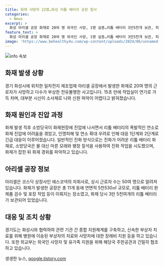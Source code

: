 ```yaml
---
title: 화재 사망자 22명…화성 리튬 배터리 공장 참사
categories:
  - News
excerpt: >
  화성 아리셀 공장 화재로 20여 명 외국인 사망, 1명 실종…리튬 배터리 3만5천개 보관, 피해 규명 및 대응에 정부·관련 기관 총력. 화재후 15초만에 작업실 가득 찬 연기로 20여 명의 외국인 근로자가 사망하고 1명이 실종됐다. 공장 내 리튬 배터리 3만5천개가 보관돼 화재 진압에 어려움을 겪었으며, 화재 원인에 대한 조사와 피해 규모 파악을 위해 정부와 관련 기관이 총력을 기울이고 있다.외교부도 외국인 사망자 및 유가족에 대한 지원을 위해 협조할 예정이다.
feature_text: >
  화성 아리셀 공장 화재로 20여 명 외국인 사망, 1명 실종…리튬 배터리 3만5천개 보관, 피해 규명 및 대응에 정부·관련 기관 총력. 화재후 15초만에 작업실 가득 찬 연기로 20여 명의 외국인 근로자가 사망하고 1명이 실종됐다. 공장 내 리튬 배터리 3만5천개가 보관돼 화재 진압에 어려움을 겪었으며, 화재 원인에 대한 조사와 피해 규모 파악을 위해 정부와 관련 기관이 총력을 기울이고 있다.외교부도 외국인 사망자 및 유가족에 대한 지원을 위해 협조할 예정이다.
image: 'https://www.behealthy4u.com/wp-content/uploads/2024/06/unnamed-file.png'
---
```


<p><img src="https://www.behealthy4u.com/wp-content/uploads/2024/06/unnamed-file.png" alt="info 속보" /></p>

<h2 data-ke-size="size26">화재 발생 상황</h2>

<p data-ke-size="size16">경기 화성시에 위치한 일차전지 제조업체 아리셀 공장에서 발생한 화재로 20여 명의 근로자가 사망하고 다수가 부상한 전유불행한 사고입니다. 15초 만에 작업실이 연기로 가득 차며, 대부분 시신이 소사체로 나와 신원 파악이 어렵다고 밝혀졌습니다.</p>

<h2 data-ke-size="size26">화재 원인과 진압 과정</h2>

<p data-ke-size="size16">화재 발생 직후 소방당국이 화재현장에 진압에 나서면서 리튬 배터리의 폭발적인 연소로 화재 진압에 어려움을 겪었고, 인명피해 및 연소 확대 우려로 인해 대응 1단계와 2단계로 긴급 대응이 이루어졌습니다. 일반적인 진화 방식으로는 진화가 어려운 리튬 배터리 화재로, 소방당국은 물 대신 마른 모래와 팽창 질석을 사용하여 진화 작업을 시도했으며, 화재가 잡힌 뒤 화재 경위를 파악하고 있습니다.</p>

<h2 data-ke-size="size26">아리셀 공장 정보</h2>

<p data-ke-size="size16">아리셀은 코스닥 상장사인 에스코넥의 자회사로, 상시 근로자 수는 50여 명으로 알려져 있습니다. 화재가 발생한 공장은 총 11개 동에 연면적 5천530㎡ 규모로, 리튬 배터리 완제품 검수 및 포장 작업 등이 이뤄지는 장소였고, 화재 당시 3만 5천여개의 리튬 배터리가 보관되어 있었습니다.</p>

<h2 data-ke-size="size26">대응 및 조치 상황</h2>

<p data-ke-size="size16">경기도는 화성시와 협력하여 관련 기관 간 종합 지원체계를 구축하고, 신속한 부상자 치료를 위해 병원에 이송된 부상자의 치료와 사망자에 대한 장례비 지원 등을 하고 있습니다. 또한 외교부는 외국인 사망자 및 유가족 지원을 위해 해당국 주한공관과 긴밀히 협조하고 있습니다.</p>
생생한 뉴스, <a href="https://qoogle.tistory.com" rel="dofollow">qoogle.tistory.com</a>


